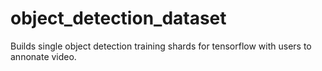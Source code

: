 # object_detection_dataset
Builds single object detection training shards for tensorflow with users to annonate video.
